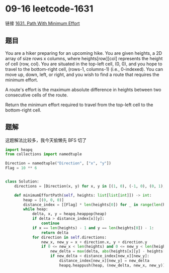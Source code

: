 # 09-16 leetcode-1631

链接 [1631. Path With Minimum Effort](https://leetcode.com/problems/path-with-minimum-effort/description/)

## 题目

You are a hiker preparing for an upcoming hike. You are given heights, a 2D array of size rows x columns, where heights[row][col] represents the height of cell (row, col). You are situated in the top-left cell, (0, 0), and you hope to travel to the bottom-right cell, (rows-1, columns-1) (i.e., 0-indexed). You can move up, down, left, or right, and you wish to find a route that requires the minimum effort.

A route's effort is the maximum absolute difference in heights between two consecutive cells of the route.

Return the minimum effort required to travel from the top-left cell to the bottom-right cell.

## 题解

这题解法比较多，我今天偷懒先 BFS 切了

```python
import heapq
from collections import namedtuple

Direction = namedtuple("Direction", ["x", "y"])
Flag = 10 ** 6


class Solution:
    directions = [Direction(x, y) for x, y in [(1, 0), (-1, 0), (0, 1), (0, -1)]]

    def minimumEffortPath(self, heights: list[list[int]]) -> int:
        heap = [(0, 0, 0)]
        distance_index = [[Flag] * len(heights[0]) for _ in range(len(heights))]
        while heap:
            delta, x, y = heapq.heappop(heap)
            if delta > distance_index[x][y]:
                continue
            if x == len(heights) - 1 and y == len(heights[0]) - 1:
                return delta
            for direction in self.directions:
                new_x, new_y = x + direction.x, y + direction.y
                if 0 <= new_x < len(heights) and 0 <= new_y < len(heights[0]):
                    new_delta = max(delta, abs(heights[x][y] - heights[new_x][new_y]))
                    if new_delta < distance_index[new_x][new_y]:
                        distance_index[new_x][new_y] = new_delta
                        heapq.heappush(heap, (new_delta, new_x, new_y))
```
